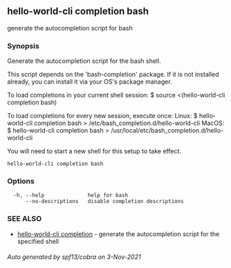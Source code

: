## hello-world-cli completion bash

generate the autocompletion script for bash

### Synopsis


Generate the autocompletion script for the bash shell.

This script depends on the 'bash-completion' package.
If it is not installed already, you can install it via your OS's package manager.

To load completions in your current shell session:
$ source <(hello-world-cli completion bash)

To load completions for every new session, execute once:
Linux:
  $ hello-world-cli completion bash > /etc/bash_completion.d/hello-world-cli
MacOS:
  $ hello-world-cli completion bash > /usr/local/etc/bash_completion.d/hello-world-cli

You will need to start a new shell for this setup to take effect.
  

```
hello-world-cli completion bash
```

### Options

```
  -h, --help              help for bash
      --no-descriptions   disable completion descriptions
```

### SEE ALSO

* [hello-world-cli completion](hello-world-cli_completion.md)	 - generate the autocompletion script for the specified shell

###### Auto generated by spf13/cobra on 3-Nov-2021
